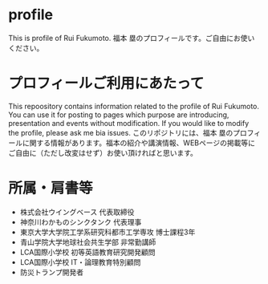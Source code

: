 # profile
This is profile of Rui Fukumoto. 福本 塁のプロフィールです。ご自由にお使いください。
<h1>プロフィールご利用にあたって</h1>
This repoository contains information related to the profile of Rui Fukumoto. You can use it for posting to pages which purpose are introducing, presentation and events without modification. If you would like to modify the profile, please ask me bia issues.
このリポジトリには、福本 塁のプロフィールに関する情報があります。福本の紹介や講演情報、WEBページの掲載等にご自由に（ただし改変はせず）お使い頂ければと思います。

<h1>所属・肩書等</h1>
<ul>
<li>株式会社ウイングベース 代表取締役
<li>神奈川わかものシンクタンク 代表理事
<li>東京大学大学院工学系研究科都市工学専攻 博士課程3年
<li>青山学院大学地球社会共生学部 非常勤講師
<li>LCA国際小学校 初等英語教育研究開発顧問
<li>LCA国際小学校 IT・論理教育特別顧問
<li>防災トランプ開発者
</ul>

